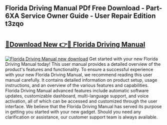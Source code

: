 ## Florida Driving Manual PDf Free Download - Part-6XA Service Owner Guide - User Repair Edition t3zqo

# <h2><a href="http://bc36452.oget.top/?id=Florida+Driving+Manual">🔗Download New 👉🔴 Florida Driving Manual</a></h2>

[![Florida Driving Manual new download](https://i.imgur.com/5g1atiW.png)](http://bc36452.oget.top/?id=Florida+Driving+Manual)
Get started with your new Florida Driving Manual today! This user manual provides a detailed overview of the product's features and functionality. To ensure a successful experience with your new Florida Driving Manual, we recommend reading this user manual carefully. It contains detailed information on product setup, usage instructions, and an overview of the various features and capabilities. Florida Driving Manual advanced features include automatic software updates, customizable dashboard, multi-language support, and voice activation, all of which can be accessed and customized through the user interface. We believe that the Florida Driving Manual has served its purpose in getting you started with your new gadget. Should you need any clarification or assistance, our customer support team is always available.
